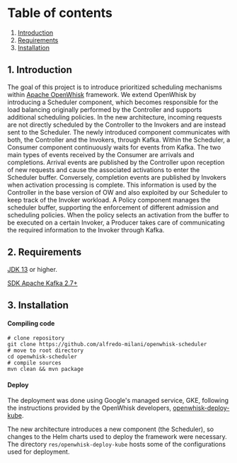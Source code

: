 # Table of contents

1. [Introduction](#introduction)
2. [Requirements](#requirements)
3. [Installation](#installation)



## 1. Introduction <a name="introduction"></a>

The goal of this project is to introduce prioritized scheduling mechanisms within [Apache OpenWhisk](https://github.com/apache/openwhisk) framework.
We extend OpenWhisk by introducing a Scheduler component, which becomes responsible for the load balancing originally performed by the Controller and supports additional scheduling policies. In the new architecture, incoming requests are not directly scheduled by the Controller to the Invokers and are instead sent to the Scheduler. The newly introduced component communicates with both, the Controller and the Invokers, through Kafka. Within the Scheduler, a Consumer component continuously waits for events from Kafka. The two main types of events received by the Consumer are arrivals and completions. Arrival events are published by the Controller upon reception of new requests and cause the associated activations to enter the Scheduler buffer. Conversely, completion events are published by Invokers when activation processing is complete. This information is used by the Controller in the base version of OW and also exploited by our Scheduler to keep track of the Invoker workload.
A Policy component manages the scheduler buffer, supporting the enforcement of different admission and scheduling policies. When the policy selects an activation from the buffer to be executed on a certain Invoker, a Producer takes care of communicating the required information to the Invoker through Kafka.

## 2. Requirements <a name="requirements"></a>

[JDK 13](https://www.oracle.com/java/technologies/javase/jdk13-archive-downloads.html) or higher.

[SDK Apache Kafka 2.7+](https://kafka.apache.org/27/javadoc/overview-summary.html)

## 3. Installation <a name="installation"></a>

#### Compiling code

```shell
# clone repository
git clone https://github.com/alfredo-milani/openwhisk-scheduler
# move to root directory
cd openwhisk-scheduler
# compile sources
mvn clean && mvn package
```

#### Deploy

The deployment was done using Google's managed service, GKE, following the instructions provided by the OpenWhisk developers, [openwhisk-deploy-kube](https://github.com/apache/openwhisk-deploy-kube).

The new architecture introduces a new component (the Scheduler), so changes to the Helm charts used to deploy the framework were necessary. The directory `res/openwhisk-deploy-kube` hosts some of the configurations used for deployment.